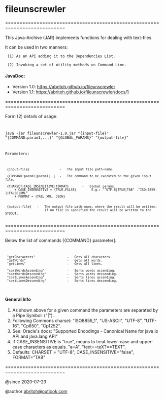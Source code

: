 # fileunscrewler

===========================================================================

This Java-Archive (JAR) implements functions for dealing with text-files.

It can be used in two manners:

     (1) As an API adding it to the Dependencies List. 

     (2) Invoking a set of utility methods on Command Line.

<h4>JavaDoc:</h4>
<ul>
<li>Version 1.0: <a target="_blank" href="https://abritoh.github.io/fileunscrewler">https://abritoh.github.io/fileunscrewler </a></li>
<li>Version 1.1: <a target="_blank" href="https://abritoh.github.io/fileunscrewler/docs/1">https://abritoh.github.io/fileunscrewler/docs/1</a> </li>
</ul>

===========================================================================

 Form (2) details of usage:
 <code>
 
 java -jar fileunscrewler-1.0.jar "{input-file}" "{COMMAND:param1,...}" "{GLOBAL_PARAMS}" "{output-file}"
 
 Parameters:    

     {input-file}                -   The input file path-name.

     {COMMAND:param1|param1|..}  -   The command to be executed on the given input file.

     {CHARSET|CASE_INSENSITIVE|FORMAT}       -   Global params. 
         + CASE_INSENSITIVE = {TRUE,FALSE}        E.g.: ""UTF-8|TRUE|TAB" ,"ISO-8859-1|FALSE|XML"
         + FORMAT = {TAB, XML, JSON}

 
     {output-file}   -   The output file path-name, where the result will be written;
                         if no file is specified the result will be written to the STDOUT.
</code>
===========================================================================

Below the list of commands [{COMMAND} parameter].
<code>
     
     "getCharacters"                 -   Gets all characters.
     "getWords"                      -   Gets all words.
     "getLines"                      -   Gets all lines. 

     "sortWordsAscending"            -   Sorts words ascending.
     "sortWordsDescending"           -   Sorts words descending.
     "sortLinesAscending"            -   Sorts lines ascending.
     "sortLinesDescending"           -   Sorts lines descending.
</code>

<h4>General Info</h4>
<ol>
<li>As shown above for a given command the parameters are separated by a Pipe Symbol: ("|").</li>
<li>Following Commons charset: "ISO8859_1", "US-ASCII", "UTF-8", "UTF-16", "Cp850", "Cp1252". </li>
<li>See: Oracle's docs: "Supported Encodings - Canonical Name for java.io API and java.lang API"</li>
<li>If CASE_INSENSITIVE is "true", means to treat lower-case and upper-case characters as equals.
         "a=A", "text==teXT==TEXT".</li>
<li>Defaults: CHARSET = "UTF-8", CASE_INSENSITIVE="false", FORMAT="TAB"</li>
</ol>


===========================================================================

@since  2020-07-23

@author <a href="mailto:abritoh@outlook.com">abritoh@outlook.com</a>



